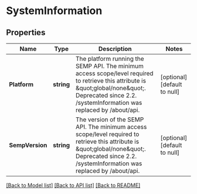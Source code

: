 # SystemInformation

## Properties
Name | Type | Description | Notes
------------ | ------------- | ------------- | -------------
**Platform** | **string** | The platform running the SEMP API.  The minimum access scope/level required to retrieve this attribute is \&quot;global/none\&quot;. Deprecated since 2.2. /systemInformation was replaced by /about/api. | [optional] [default to null]
**SempVersion** | **string** | The version of the SEMP API.  The minimum access scope/level required to retrieve this attribute is \&quot;global/none\&quot;. Deprecated since 2.2. /systemInformation was replaced by /about/api. | [optional] [default to null]

[[Back to Model list]](../README.md#documentation-for-models) [[Back to API list]](../README.md#documentation-for-api-endpoints) [[Back to README]](../README.md)

